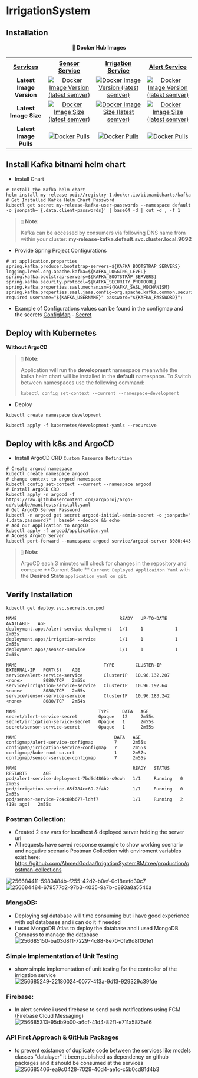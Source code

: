 # IrrigationSystem

## Installation

<h4 align="center">🐋 Docker Hub Images</h4>
<div align="center" style="text-align: center;">
<table style="text-align: center;">
  <tr>
    <th><a href="https://hub.docker.com/u/ahmedgodaa">Services</a></th>
    <th><a href="https://hub.docker.com/r/ahmedgodaa/sensor-service">Sensor Service</a></th>
    <th><a href="https://hub.docker.com/r/ahmedgodaa/irrigation-service">Irrigation Service</a></th>
    <th><a href="https://hub.docker.com/r/ahmedgodaa/alert-service">Alert Service</a></th>
  </tr>
  <tr>
    <td><strong>Latest Image Version</strong></td>
    <td><a href="https://hub.docker.com/repository/docker/ahmedgodaa/sensor-service"><img src="https://img.shields.io/docker/v/ahmedgodaa/sensor-service?sort=semver" alt="Docker Image Version (latest semver)"></a></td>
    <td><a href="https://hub.docker.com/repository/docker/ahmedgodaa/irrigation-service"><img src="https://img.shields.io/docker/v/ahmedgodaa/irrigation-service?sort=semver" alt="Docker Image Version (latest semver)"></a></td>
    <td><a href="https://hub.docker.com/repository/docker/ahmedgodaa/alert-service"><img src="https://img.shields.io/docker/v/ahmedgodaa/alert-service?sort=semver" alt="Docker Image Version (latest semver)"></a></td>
  </tr>
  <tr>
    <td><strong>Latest Image Size</strong></td>
    <td><a href="https://hub.docker.com/repository/docker/ahmedgodaa/sensor-service"><img src="https://img.shields.io/docker/image-size/ahmedgodaa/sensor-service?sort=semver" alt="Docker Image Size (latest semver)"></a></td>
    <td><a href="https://hub.docker.com/repository/docker/ahmedgodaa/irrigation-service"><img src="https://img.shields.io/docker/image-size/ahmedgodaa/irrigation-service?sort=semver" alt="Docker Image Size (latest semver)"></a></td>
    <td><a href="https://hub.docker.com/repository/docker/ahmedgodaa/alert-service"><img src="https://img.shields.io/docker/image-size/ahmedgodaa/alert-service?sort=semver" alt="Docker Image Size (latest semver)"></a></td>
  </tr>
<tr>
<td><strong>Latest Image Pulls</strong></td>
<td><a href="https://hub.docker.com/repository/docker/ahmedgodaa/sensor-service"><img src="https://img.shields.io/docker/pulls/ahmedgodaa/sensor-service.svg" alt="Docker Pulls"></a></td>
<td><a href="https://hub.docker.com/repository/docker/ahmedgodaa/irrigation-service"><img src="https://img.shields.io/docker/pulls/ahmedgodaa/irrigation-service.svg" alt="Docker Pulls"></a></td>
<td><a href="https://hub.docker.com/repository/docker/ahmedgodaa/alert-service"><img src="https://img.shields.io/docker/pulls/ahmedgodaa/alert-service.svg" alt="Docker Pulls"></a></td>
</tr>
</table>
</div>

## Install Kafka bitnami helm chart

- Install Chart

```shell
# Install the Kafka helm chart
helm install my-release oci://registry-1.docker.io/bitnamicharts/kafka
# Get Installed Kafka Helm Chart Password
kubectl get secret my-release-kafka-user-passwords --namespace default -o jsonpath='{.data.client-passwords}' | base64 -d | cut -d , -f 1
``` 

> `📝` **Note:**
>
> Kafka can be accessed by consumers via following DNS name from within your cluster:
> **my-release-kafka.default.svc.cluster.local:9092**

- Provide Spring Project Configurations

```text
# at application.properties
spring.kafka.producer.bootstrap-servers=${KAFKA_BOOTSTRAP_SERVERS}
logging.level.org.apache.kafka=${KAFKA_LOGGING_LEVEL}
spring.kafka.bootstrap-servers=${KAFKA_BOOTSTRAP_SERVERS}
spring.kafka.security.protocol=${KAFKA_SECURITY_PROTOCOL}
spring.kafka.properties.sasl.mechanism=${KAFKA_SASL_MECHANISM}
spring.kafka.properties.sasl.jaas.config=org.apache.kafka.common.security.scram.ScramLoginModule required username="${KAFKA_USERNAME}" password="${KAFKA_PASSWORD}";
```

- Example of Configurations values can be found in the configmap and the
  secrets [ConfigMap](kubernetes/development/sensor-service/sensor-service-configmap.yml) - [Secret](kubernetes/development/sensor-service/sensor-service-secret.yml)

## Deploy with Kubernetes

**Without ArgoCD**
> `📝` **Note:**
>
> Application will run the **development** namespace meanwhile the kafka helm chart will be installed in the **default**
> namespace.
> To Switch between namespaces use the following command:
> ```shell
> kubectl config set-context --current --namespace=development
> ```

- Deploy

```shell
kubectl create namespace development

kubectl apply -f kubernetes/development-yamls --recursive
```

## Deploy with k8s and ArgoCD

- Install ArgoCD CRD `Custom Resource Definition`

```shell
# Create argocd namespace
kubectl create namespace argocd
# change context to argocd namespace
kubectl config set-context --current --namespace argocd
# Install ArgoCD CRD
kubectl apply -n argocd -f https://raw.githubusercontent.com/argoproj/argo-cd/stable/manifests/install.yaml
# Get ArgoCD Server Password
kubectl -n argocd get secret argocd-initial-admin-secret -o jsonpath="{.data.password}" | base64 --decode && echo
# Add our Application to ArgoCD
kubectl apply -f argocd/application.yml
# Access ArgoCD Server
kubectl port-forward --namespace argocd service/argocd-server 8080:443
```

> `📝` **Note:**
>
> ArgoCD each 3 minutes will check for changes in the repository and compare **Current State
** `Current Deployed Applicaiton Yaml` with the **Desired State** `application yaml on git`.

## Verify Installation

```shell
kubectl get deploy,svc,secrets,cm,pod
```

```text
NAME                                       READY   UP-TO-DATE   AVAILABLE   AGE
deployment.apps/alert-service-deployment   1/1     1            1           2m55s
deployment.apps/irrigation-service         1/1     1            1           2m55s
deployment.apps/sensor-service             1/1     1            1           2m55s

NAME                                 TYPE        CLUSTER-IP      EXTERNAL-IP   PORT(S)    AGE
service/alert-service-service        ClusterIP   10.96.132.207   <none>        8080/TCP   2m55s
service/irrigation-service-service   ClusterIP   10.96.192.64    <none>        8080/TCP   2m55s
service/sensor-service-service       ClusterIP   10.96.183.242   <none>        8080/TCP   2m54s

NAME                               TYPE     DATA   AGE
secret/alert-service-secret        Opaque   12     2m55s
secret/irrigation-service-secret   Opaque   1      2m55s
secret/sensor-service-secret       Opaque   1      2m55s

NAME                                     DATA   AGE
configmap/alert-service-configmap        7      2m55s
configmap/irrigation-service-configmap   7      2m55s
configmap/kube-root-ca.crt               1      2m57s
configmap/sensor-service-configmap       7      2m55s

NAME                                            READY   STATUS    RESTARTS      AGE
pod/alert-service-deployment-7bd6d486bb-s9cwh   1/1     Running   0             2m55s
pod/irrigation-service-65f784cc69-2f4b2         1/1     Running   0             2m55s
pod/sensor-service-7c4c89b677-ldhf7             1/1     Running   2 (19s ago)   2m55s
```

### Postman Collection:

- Created 2 env vars for localhost & deployed server holding the server url
- All requests have saved response example to show working scenario and negative scenario
  Postman Collection with enviroment variables exist
  here: https://github.com/AhmedGodaa/IrrigationSystemBM/tree/production/postman-collections

![256684411-5983484b-f255-42d2-b0ef-0c18eefd30c7](https://github.com/AhmedGodaa/IrrigationSystemBM/assets/73083104/dbabbc72-3f4d-49a8-8533-d1b0e9a8c25b)
![256684484-679577d2-97b3-4035-9a7b-c893a8a5540a](https://github.com/AhmedGodaa/IrrigationSystemBM/assets/73083104/f71c197b-28ce-49ea-8126-8766f95ec9c1)

### MongoDB:

- Deploying sql database will time consuming but i have good experience with sql databases and i can do it if needed
- I used MongoDB Atlas to deploy the database and i used MongoDB Compass to manage the database
  ![256685150-ba03d811-7229-4c88-8e70-0fe9d8f061e1](https://github.com/AhmedGodaa/IrrigationSystemBM/assets/73083104/e45d59b6-ba67-4c56-901b-a260f289c832)

### Simple Implementation of Unit Testing

- show simple implementation of unit testing for the controller of the irrigation service
  ![256685249-22180024-0077-413a-9d13-929329c39fde](https://github.com/AhmedGodaa/IrrigationSystemBM/assets/73083104/6e344bf6-9ad2-4b0a-97ca-0d534b3d90ea)

### Firebase:

- In alert service i used firebase to send push notifications using FCM (Firebase Cloud Messaging)
  ![256685313-95db9b00-a6df-41d4-82f1-e711a5875e16](https://github.com/AhmedGodaa/IrrigationSystemBM/assets/73083104/dc954f9d-3826-4d54-8094-e577af4f7b3e)

### API First Approach & GitHub Packages

- to prevent existance of duplicate code between the services like models classes "datalayer" it been published as
  dependency on github packages and it should be consumed at the services
  ![256685406-ea9c0428-7029-40d4-ae1c-c5b0cd81d4b3](https://github.com/AhmedGodaa/IrrigationSystemBM/assets/73083104/41fbcca2-5227-43eb-b72d-c714ec442a33)




